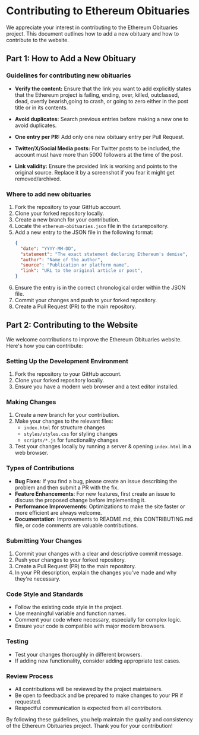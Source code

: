 # Contributing to Ethereum Obituaries
We appreciate your interest in contributing to the Ethereum Obituaries project. This document outlines how to add a new obituary and how to contribute to the website.

## Part 1: How to Add a New Obituary

### Guidelines for contributing new obituaries
- **Verify the content:** Ensure that the link you want to add explicitly states that the Ethereum project is failing, ending, over, killed, outclassed, dead, overtly bearish,going to crash, or going to zero either in the post title or in its contents.

- **Avoid duplicates:** Search previous entries before making a new one to avoid duplicates.

- **One entry per PR:** Add only one new obituary entry per Pull Request.

- **Twitter/X/Social Media posts:** For Twitter posts to be included, the account must have more than 5000 followers at the time of the post.

- **Link validity:** Ensure the provided link is working and points to the original source. Replace it by a screenshot if you fear it might get removed/archived.

### Where to add new obituaries
1. Fork the repository to your GitHub account.
2. Clone your forked repository locally.
3. Create a new branch for your contribution.
4. Locate the `ethereum-obituaries.json` file in the `data`repository.
5. Add a new entry to the JSON file in the following format:
   ```json
   {
     "date": "YYYY-MM-DD",
     "statement": "The exact statement declaring Ethereum's demise",
     "author": "Name of the author",
     "source": "Publication or platform name",
     "link": "URL to the original article or post",
   }
6. Ensure the entry is in the correct chronological order within the JSON file.
7. Commit your changes and push to your forked repository.
8. Create a Pull Request (PR) to the main repository.


## Part 2: Contributing to the Website
We welcome contributions to improve the Ethereum Obituaries website. Here's how you can contribute:

### Setting Up the Development Environment
1. Fork the repository to your GitHub account.
2. Clone your forked repository locally.
3. Ensure you have a modern web browser and a text editor installed.

### Making Changes
1. Create a new branch for your contribution.
2. Make your changes to the relevant files:
   - `index.html` for structure changes
   - `styles/styles.css` for styling changes
   - `scripts/*.js` for functionality changes
3. Test your changes locally by running a server & opening `index.html` in a web browser.

### Types of Contributions
- **Bug Fixes**: If you find a bug, please create an issue describing the problem and then submit a PR with the fix.
- **Feature Enhancements**: For new features, first create an issue to discuss the proposed change before implementing it.
- **Performance Improvements**: Optimizations to make the site faster or more efficient are always welcome.
- **Documentation**: Improvements to README.md, this CONTRIBUTING.md file, or code comments are valuable contributions.

### Submitting Your Changes
1. Commit your changes with a clear and descriptive commit message.
2. Push your changes to your forked repository.
3. Create a Pull Request (PR) to the main repository.
4. In your PR description, explain the changes you've made and why they're necessary.

### Code Style and Standards
- Follow the existing code style in the project.
- Use meaningful variable and function names.
- Comment your code where necessary, especially for complex logic.
- Ensure your code is compatible with major modern browsers.

### Testing
- Test your changes thoroughly in different browsers.
- If adding new functionality, consider adding appropriate test cases.

### Review Process
- All contributions will be reviewed by the project maintainers.
- Be open to feedback and be prepared to make changes to your PR if requested.
- Respectful communication is expected from all contributors.

By following these guidelines, you help maintain the quality and consistency of the Ethereum Obituaries project. Thank you for your contribution!